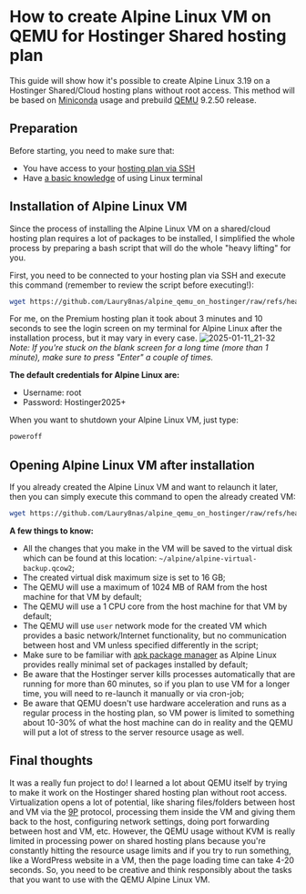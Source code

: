# How to create Alpine Linux VM on QEMU for Hostinger Shared hosting plan
This guide will show how it's possible to create Alpine Linux 3.19  on a Hostinger Shared/Cloud hosting plans without root access. This method will be based on [Miniconda](https://docs.anaconda.com/miniconda/ "Miniconda") usage and prebuild [QEMU](https://github.com/qemu/qemu "QEMU") 9.2.50 release.

## Preparation

Before starting, you need to make sure that:
- You have access to your [hosting plan via SSH](https://support.hostinger.com/en/articles/1583245-how-to-connect-to-a-hosting-plan-via-ssh "hosting plan via SSH")
- Have [a basic knowledge](https://www.hostinger.com/tutorials/linux-commands "a basic knowledge") of using Linux terminal

## Installation of Alpine Linux VM

Since the process of installing the Alpine Linux VM on a shared/cloud hosting plan requires a lot of packages to be installed, I simplified the whole process by preparing a bash script that will do the whole "heavy lifting" for you.

First, you need to be connected to your hosting plan via SSH and execute this command (remember to review the script before executing!):
```bash
wget https://github.com/Laury8nas/alpine_qemu_on_hostinger/raw/refs/heads/main/create_alpine_vm.sh && chmod +x create_alpine_vm.sh && ./create_alpine_vm.sh
```

For me, on the Premium hosting plan it took about 3 minutes and 10 seconds to see the login screen on my terminal for Alpine Linux after the installation process, but it may vary in every case.
![2025-01-11_21-32](https://github.com/user-attachments/assets/77af0924-843c-41a4-8cd5-93643d61b928)
*Note: If you're stuck on the blank screen for a long time (more than 1 minute), make sure to press "Enter" a couple of times.*

**The default credentials for Alpine Linux are:**
- Username: root
- Password: Hostinger2025+

When you want to shutdown your Alpine Linux VM, just type:
```bash
poweroff
```

## Opening Alpine Linux VM after installation

If you already created the Alpine Linux VM and want to relaunch it later, then you can simply execute this command to open the already created VM:
```bash
wget https://github.com/Laury8nas/alpine_qemu_on_hostinger/raw/refs/heads/main/open_alpine_vm.sh && chmod +x open_alpine_vm.sh && ./open_alpine_vm.sh
```

**A few things to know:**
- All the changes that you make in the VM will be saved to the virtual disk which can be found at this location:  `~/alpine/alpine-virtual-backup.qcow2`;
- The created virtual disk maximum size is set to 16 GB;
- The QEMU will use a maximum of 1024 MB of RAM from the host machine for that VM by default;
- The QEMU will use a 1 CPU core from the host machine for that VM by default;
- The QEMU will use `user` network mode for the created VM which provides a basic network/Internet functionality, but no communication between host and VM unless specified differently in the script;
- Make sure to be familiar with [apk package manager](https://wiki.alpinelinux.org/wiki/Alpine_Package_Keeper "apk package manager") as Alpine Linux provides really minimal set of packages installed by default;
- Be aware that the Hostinger server kills processes automatically that are running for more than 60 minutes, so if you plan to use VM for a longer time, you will need to re-launch it manually or via cron-job;
- Be aware that QEMU doesn't use hardware acceleration and runs as a regular process in the hosting plan, so VM power is limited to something about 10-30% of what the host machine can do in reality and the QEMU will put a lot of stress to the server resource usage as well.

## Final thoughts

It was a really fun project to do! I learned a lot about QEMU itself by trying to make it work on the Hostinger shared hosting plan without root access. Virtualization opens a lot of potential, like sharing files/folders between host and VM via the [9P](https://wiki.qemu.org/Documentation/9p "9P") protocol, processing them inside the VM and giving them back to the host, configuring network settings, doing port forwarding between host and VM, etc. However, the QEMU usage without KVM is really limited in processing power on shared hosting plans because you're constantly hitting the resource usage limits and if you try to run something, like a WordPress website in a VM, then the page loading time can take 4-20 seconds. So, you need to be creative and think responsibly about the tasks that you want to use with the QEMU Alpine Linux VM. 

